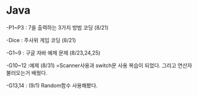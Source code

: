 # Java

-P1~P3 : 7을 출력하는 3가지 방법 코딩 (8/21)

-Dice : 주사위 게임 코딩 (8/21)

-G1~9 : 구글 자바 예제 문제 (8/23,24,25)

-G10~12 :예제 (8/31) =Scanner사용과 switch문 사용 복습이 되었다. 그리고 연산자 불러오는거 배웠다.

-G13,14 : (9/1) Random함수 사용해봤다.


